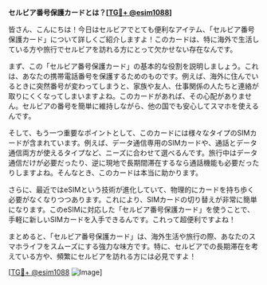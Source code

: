**セルビア番号保護カードとは？[[TG💪+ @esim1088](https://t.me/s/esim1088)]**

皆さん、こんにちは！今日はセルビアでとても便利なアイテム、「セルビア番号保護カード」について詳しくご紹介しますよ！このカードは、特に海外で生活している方や旅行でセルビアを訪れる方にとって欠かせない存在なんです。

まず、この「セルビア番号保護カード」の基本的な役割を説明しましょう。これは、あなたの携帯電話番号を保護するためのものです。例えば、海外に住んでいるときに突然番号が変わってしまうと、家族や友人、仕事関係の人たちと連絡が取りにくくなってしまいますよね。このカードがあれば、その心配がありません。セルビアの番号を簡単に維持しながら、他の国でも安心してスマホを使えるんです。

そして、もう一つ重要なポイントとして、このカードには様々なタイプのSIMカードが含まれています。例えば、データ通信専用のSIMカードや、通話とデータ通信両方が使えるタイプなど、ニーズに合わせて選べるんです。旅行中はデータ通信だけが必要だったり、逆に現地で長期間滞在するなら通話機能も必要だったりしますよね。そんなとき、このカードは本当に助かります。

さらに、最近ではeSIMという技術が進化していて、物理的にカードを持ち歩く必要がなくなりつつあります。これにより、SIMカードの切り替えが非常に簡単になります。このeSIMに対応した「セルビア番号保護カード」を使うことで、手軽に新しいSIMカードを入手できるんです。これって超便利ですよね！

まとめると、「セルビア番号保護カード」は、海外生活や旅行の際、あなたのスマホライフをスムーズにする強力な味方です。特に、セルビアでの長期滞在を考えている方や、頻繁にセルビアを訪れる方には必見ですよ！

[[TG💪+ @esim1088](https://t.me/s/esim1088) ![Image](https://i.postimg.cc/Y0z9fWf4/image.png)]